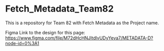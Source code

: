 # Fetch_Metadata_Team82
This is a repository for Team 82 with Fetch Metadata as the Project name.


Figma Link to the design for this page: 
https://www.figma.com/file/M72dHcHNJItdlvUDyYeva7/METADATA-D?node-id=0%3A1
